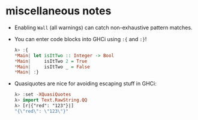 # miscellaneous notes

- Enabling `Wall` (all warnings) can catch non-exhaustive pattern matches.

- You can enter code blocks into GHCi using `:{` and `:}`!

  ```haskell
  λ> :{
  *Main| let isItTwo :: Integer -> Bool
  *Main|     isItTwo 2 = True
  *Main|     isItTwo _ = False
  *Main| :}
  ```

- Quasiquotes are nice for avoiding escaping stuff in GHCi:

  ```haskell
  λ> :set -XQuasiQuotes
  λ> import Text.RawString.QQ
  λ> [r|{"red": "123"}|]
  "{\"red\": \"123\"}"
  ```
